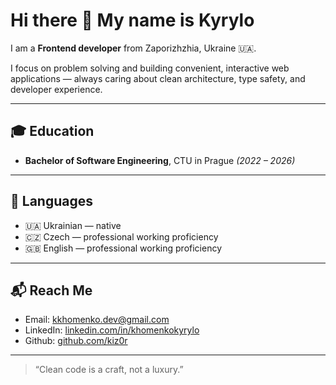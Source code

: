 # Hi there 👋 My name is Kyrylo

I am a **Frontend developer** from Zaporizhzhia, Ukraine 🇺🇦.

I focus on problem solving and building convenient, interactive web applications — always caring about clean architecture, type safety, and developer experience.

---

## 🎓 Education
- **Bachelor of Software Engineering**, CTU in Prague _(2022 – 2026)_

---

## 💬 Languages 

- 🇺🇦 Ukrainian — native  
- 🇨🇿 Czech — professional working proficiency
- 🇬🇧 English — professional working proficiency

---

## 📬 Reach Me

- Email: [kkhomenko.dev@gmail.com](mailto:kkhomenko.dev@gmail.com)
- LinkedIn: [linkedin.com/in/khomenkokyrylo](https://www.linkedin.com/in/khomenkokyrylo/)
- Github: [github.com/kiz0r](https://www.github.com/kiz0r)

---

> “Clean code is a craft, not a luxury.”
